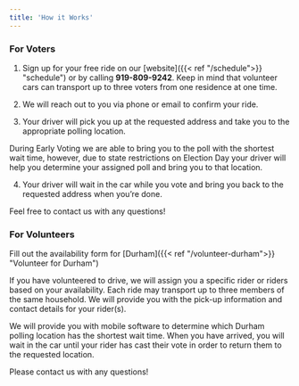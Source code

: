 ```yaml
---
title: 'How it Works'
---
```


### **For Voters**

1. Sign up for your free ride on our [website]({{< ref "/schedule">}} "schedule") or by calling **919-809-9242**.  Keep in mind that volunteer cars can transport up to three voters from one residence at one time. 

2. We will reach out to you via phone or email to confirm your ride.

3. Your driver will pick you up at the requested address and take you to the appropriate polling location.  

During Early Voting we are able to bring you to the poll with the shortest wait time, however, due to state restrictions on Election Day your driver will help you determine your assigned poll and bring you to that location. 

4. Your driver will wait in the car while you vote and bring you back to the requested address when you’re done.

Feel free to contact us with any questions! 



### **For Volunteers**

Fill out the availability form for [Durham]({{< ref "/volunteer-durham">}} "Volunteer for Durham") 

If you have volunteered to drive, we will assign you a specific rider or riders based on your availability. Each ride may transport up to three members of the same household. We will provide you with the pick-up information and contact details for your rider(s).

We will provide you with mobile software to determine which Durham polling location has the shortest wait time. When you have arrived, you will wait in  the car until your rider has cast their vote in order to return them to the requested location. 

Please contact us with any questions! 
